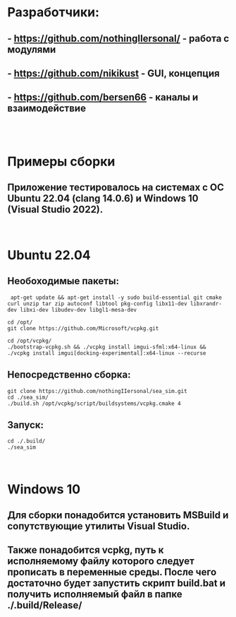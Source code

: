 # Разработчики:
## - https://github.com/nothingIIersonal/ - работа с модулями
## - https://github.com/nikikust - GUI, концепция
## - https://github.com/bersen66 - каналы и взаимодействие


<br>
<br>

# Примеры сборки
## Приложение тестировалось на системах с ОС <b>Ubuntu 22.04</b> (clang 14.0.6) и <b>Windows 10</b> (Visual Studio 2022).
<br>

# Ubuntu 22.04
## Необоходимые пакеты:
```
 apt-get update && apt-get install -y sudo build-essential git cmake curl unzip tar zip autoconf libtool pkg-config libx11-dev libxrandr-dev libxi-dev libudev-dev libgl1-mesa-dev 
```
```
cd /opt/
git clone https://github.com/Microsoft/vcpkg.git
```
```
cd /opt/vcpkg/
./bootstrap-vcpkg.sh && ./vcpkg install imgui-sfml:x64-linux && ./vcpkg install imgui[docking-experimental]:x64-linux --recurse
```

## Непосредственно сборка:
```
git clone https://github.com/nothingIIersonal/sea_sim.git
cd ./sea_sim/
./build.sh /opt/vcpkg/script/buildsystems/vcpkg.cmake 4
```

## Запуск:
```
cd ./.build/
./sea_sim
```

<br>

# Windows 10
## Для сборки понадобится установить <b>MSBuild</b> и сопутствующие утилиты <b>Visual Studio</b>.
## Также понадобится <b>vcpkg</b>, путь к исполняемому файлу которого следует прописать в переменные среды. После чего достаточно будет запустить скрипт <b>build.bat</b> и получить исполняемый файл в папке <b>./.build/Release/</br>
